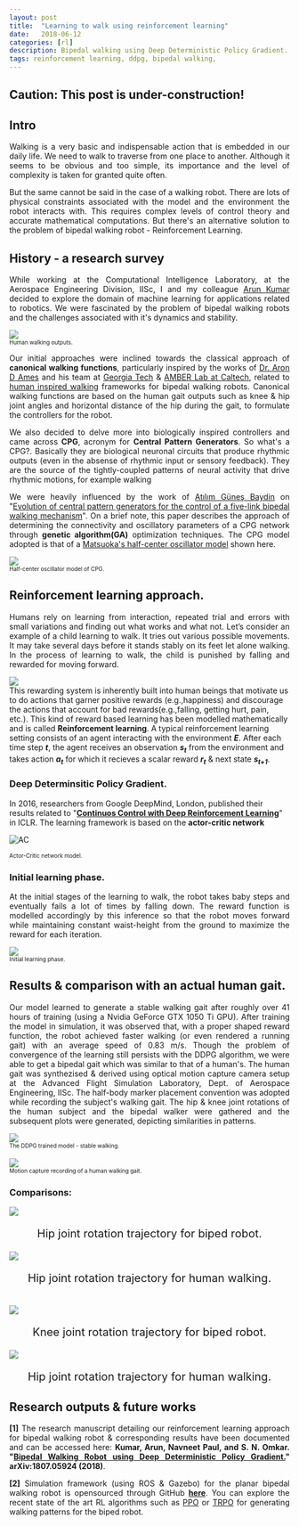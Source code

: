 ```yaml
---
layout: post
title:  "Learning to walk using reinforcement learning"
date:   2018-06-12
categories: [rl]
description: Bipedal walking using Deep Deterministic Policy Gradient.
tags: reinforcement learning, ddpg, bipedal walking,
---
```

## Caution: This post is under-construction!  
## Intro  
<p style="text-align:justify">Walking is a very basic and indispensable action that is embedded in our daily life. We need to walk to traverse from one place to another. Although it seems to be obvious and too simple, its importance and the level of complexity is taken for granted quite often.</p>
<p style="text-align:justify">But the same cannot be said in the case of a walking robot. There are lots of physical constraints associated with the model and the environment the robot interacts with. This requires complex levels of control theory and accurate mathematical computations. But there's an alternative solution to the problem of bipedal walking robot - Reinforcement Learning.</p>

## History - a research survey
<p style="text-align:justify">While working at the Computational Intelligence Laboratory, at the Aerospace Engineering Division, IISc, I and my colleague <a href="https://arunkrweb.github.io/" class="md-link">Arun Kumar</a> decided to explore the domain of machine learning for applications related to robotics. We were fascinated by the problem of bipedal walking robots and the challenges associated with it's dynamics and stability.</p>

<div class="row">
  <div class="col-md-5">
      <img class="rimg" src="{{ site.github.url }}/media/blog/human_inputs.png"/>
      <figcaption><font size="0.5">Human walking outputs.</font></figcaption>
  </div>
  <div class="col-md-7">
        <p style="text-align:justify">
          Our initial approaches were inclined towards the classical approach of <strong>canonical walking functions</strong>, particularly inspired by the works of <a href="http://ames.gatech.edu/" class="md-link"> Dr. Aron D Ames</a> and his team at <a href="https://www.gatech.edu/" class="md-link">Georgia Tech</a> & <a href="http://www.bipedalrobotics.com/" class="md-link">AMBER Lab at Caltech</a>, related to <a href="http://ames.gatech.edu/ijbbr_2014.pdf" class="md-link">human inspired walking</a> frameworks for bipedal walking robots. Canonical walking functions are based on the human gait outputs such as knee & hip joint angles and horizontal distance of the hip during the gait, to formulate the controllers for the robot.
        </p>
    </div>
</div>

<p style="text-align:justify">We also decided to delve more into biologically inspired controllers and came across <strong>CPG</strong>, acronym for <strong>Central Pattern Generators</strong>. So what's a CPG?. Basically they are biological neuronal circuits that produce rhythmic outputs (even in the absense of rhythmic input or sensory feedback). They are the source of the tightly-coupled patterns of neural activity that drive rhythmic motions, for example walking</p>
<div class="row">
<div class="col-md-7">
<p style="text-align:justify">We were heavily influenced by the work of <a href="http://www.robots.ox.ac.uk/~gunes/" class="md-link">Atılım Güneş Baydin</a> on "<a href="https://arxiv.org/pdf/0801.0830.pdf" class="md-link">Evolution of central pattern generators for the control of a five-link bipedal walking mechanism</a>". On a brief note, this paper describes the approach of determining the connectivity and oscillatory parameters of a CPG network through <strong>genetic algorithm(GA)</strong> optimization techniques. The CPG model adopted is that of a <a href="https://link.springer.com/article/10.1007/s00422-011-0432-z" class="md-link">Matsuoka's half-center oscillator model</a> shown here.</p>
</div>
<div class="col-md-5">
<img class="center" src="{{ site.github.url }}/media/blog/matsuoka_cpg.png"/>
<figcaption><font size="0.5">Half-center oscillator model of CPG.</font></figcaption>
</div>
</div>

## Reinforcement learning approach.
<p style="text-align:justify">Humans rely on learning from interaction, repeated trial and errors with small variations  and  finding out what works and what not. Let’s consider an example of a child learning to walk. It tries out various possible movements. It may take several days before it stands stably on its feet let alone walking. In the process of learning to walk, the child is punished by falling and rewarded for moving forward. 
	<div class="col-md-5">
      <img class="rimg" src="{{ site.github.url }}/media/blog/baby.gif"/>
	</div>
This rewarding system is inherently built into human beings that motivate us to do actions that garner positive rewards (e.g.,happiness) and discourage the actions that account for bad rewards(e.g.,falling, getting hurt, pain, etc.). This kind of reward based learning has been modelled mathematically and is called <b>Reinforcement learning</b>. A typical reinforcement learning setting consists of an agent interacting with the environment <b><i>E</i></b>. After each time step <b><i>t</i></b>, the agent receives an observation <b><i>s<sub>t</sub></i></b> from the environment and takes action <b><i>a<sub>t</sub></i></b> for which it recieves a scalar reward <b><i>r<sub>t</sub></i></b> & next state <b><i>s<sub>t+1</sub></i></b>.</p>

### Deep Determinsitic Policy Gradient.
<p style="txt-align:justify">In 2016, researchers from Google DeepMind, London, published their results related to "<b><a href="https://arxiv.org/pdf/1509.02971.pdf" class="md-link">Continuos Control with Deep Reinforcement Learning</a></b>" in ICLR. The learning framework is based on the <b>actor-critic network</b></p> 
<p>
<img src="https://nav74neet.github.io/media/blog/ac_network.jpg" alt="AC" align="center">
<figcaption><font size="0.5" align="center">Actor-Critic network model.</font></figcaption>
</p>

### Initial learning phase.
<div class="row">
<div class="col-md-7">
<p style="text-align:justify"> At the initial stages of the learning to walk, the robot takes baby steps and eventually fails a lot of times by falling down. The reward function is modelled accordingly by this inference so that the robot moves forward while maintaining constant waist-height from the ground to maximize the reward for each iteration.
</p>
</div>
<div class="col-md-5">
      <img class="rimg" src="{{ site.github.url }}/media/biped_training.gif"/>
      <figcaption><font size="0.5">Initial learning phase.</font></figcaption>
  </div>
</div>


<!-- <img src="https://nav74neet.github.io/media/biped_training.gif" alt="DDPG" style="border:2px solid black;" align="middle">
<figcaption><font size="0.5" align="center">The initial learning phase.</font></figcaption>
</p> -->

## Results & comparison with an actual human gait.
<div class="row">
    <div class="col-md-7">
      <p style="text-align:justify"> Our model learned to generate a stable walking gait after roughly over 41 hours of training (using a Nvidia GeForce GTX 1050 Ti GPU). After training the model in simulation, it was observed that, with a proper shaped reward function, the robot achieved faster walking (or even rendered a running gait) with an average speed of 0.83 m/s. Though the problem of convergence of the learning still persists with the DDPG algorithm, we were able to get a bipedal gait which was similar to that of a human's. The human gait was synthezised & derived using optical motion capture camera setup at the Advanced Flight Simulation Laboratory, Dept. of Aerospace Engineering, IISc. The half-body marker placement convention was adopted while recording the subject's walking gait. The hip & knee joint rotations of the human subject and the bipedal walker were gathered and the subsequent plots were generated, depicting similarities in patterns.</p> 
    </div>
  <div class="col-md-5">
      <img class="rimg" src="{{ site.github.url }}/media/biped_trained.gif"/>
      <figcaption><font size="0.5">The DDPG trained model - stable walking.</font></figcaption>
  </div>
  <br>
  <div class="col-md-5">
      <img class="rimg" src="{{ site.github.url }}/media/blog/motive2.gif"/>
      <figcaption><font size="0.5">Motion capture recording of a human walking gait.</font></figcaption>
  </div>
</div>

### Comparisons:

<div class="row">
  <div class="col-md-5">
      <img class="rimg" src="{{ site.github.url }}/media/blog/biped_hip.png"/>
      <p class="image-caption" style="font-size:20px; text-align: center;">
                    Hip joint rotation trajectory for biped robot.
      </p>
  </div>
  <div class="col-md-5">
      <img class="limg" src="{{ site.github.url }}/media/blog/human_hip.png"/>
      <p class="image-caption" style="font-size:20px; text-align: center;">
                    Hip joint rotation trajectory for human walking.
      </p>
  </div>
</div>
<br>
<div class="row">
  <div class="col-md-5">
      <img class="rimg" src="{{ site.github.url }}/media/blog/biped_knee.png"/>
      <p class="image-caption" style="font-size:20px; text-align: center;">
                    Knee joint rotation trajectory for biped robot.
      </p>
  </div>
  <div class="col-md-5">
      <img class="limg" src="{{ site.github.url }}/media/blog/human_knee.png"/>
      <p class="image-caption" style="font-size:20px; text-align: center;">
                    Hip joint rotation trajectory for human walking.
      </p>
  </div>
</div>
<!-- <center>
            <div class="image-wrapper">
                <a class ="image-popup" href="https://nav74neet.github.io/media/trained.gif" title="DDPG">
                    <img src="https://nav74neet.github.io/media/trained.gif" alt="DDPG" style="border:2px solid black;" align="left">
                </a>
                <p class="image-caption" style="font-size:14px; text-align: center;">
                    Fig. 2 Stable Bipedal walking robot.
                </p>
            </div>
</center> -->

<!-- <div class="row">
<div class="col-md-5">
      <img class="rimg" src="{{ site.github.url }}/media/blog/motive.gif"/>
</div> 
</div> -->

## Research outputs & future works

<p style="text-align:justify"><b>[1]</b> The research manuscript detailing our reinforcement learning approach for bipedal walking robot & corresponding results have been documented and can be accessed here: <b>Kumar, Arun, Navneet Paul, and S. N. Omkar. "<a href="https://arxiv.org/abs/1807.05924" class="md-link">Bipedal Walking Robot using Deep Deterministic Policy Gradient.</a>" arXiv:1807.05924 (2018)</b>.</p> 

<p style="text-align:justify"><b>[2]</b> Simulation framework (using ROS & Gazebo) for the planar bipedal walking robot is opensourced through GitHub <b><a href="https://github.com/nav74neet/ddpg_biped" class="md-link">here</a></b>. You can explore the recent state of the art RL algorithms such as <a href="https://blog.openai.com/openai-baselines-ppo/" class="md-link">PPO</a> or  <a href="https://arxiv.org/abs/1502.05477" class="md-link">TRPO</a> for generating walking patterns for the biped robot.</p>

<!-- <p style="text-align:justify">The reason we opted not to go forward with CPG based controllers was infact due to the random pattern generated by the network which did not account for the stability of the system. To consider the factor of dynamic stability of the system, we incorporated a balancing pendulum on top of the waist section of the walker with roll, pitch & yaw (to act as a spine). The balancing control would be taken care of by reinforcement learning where, the top pendulum tries to figure out the optimum pitch, yaw & roll values to stay upright. The CPG network will deal with the generation of walking pattern for the lower torso. But it was the case of easier said than done. </p>  -->
